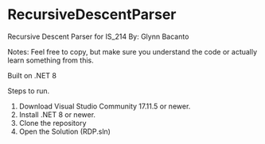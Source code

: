 # RecursiveDescentParser
Recursive Descent Parser for IS_214
By: Glynn Bacanto

Notes: Feel free to copy, but make sure you understand the code or actually learn something from this.

Built on .NET 8

Steps to run.
1. Download Visual Studio Community 17.11.5 or newer.
2. Install .NET 8 or newer. 
4. Clone the repository
5. Open the Solution (RDP.sln)
